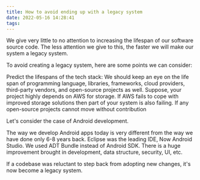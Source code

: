 ```yaml
---
title: How to avoid ending up with a legacy system
date: 2022-05-16 14:28:41
tags:
---
```


We give very little to no attention to increasing the lifespan of our software source code. The less attention we give 
to this, the faster we will make our system a legacy system.



To avoid creating a legacy system, here are some points we can consider:



Predict the lifespans of the tech stack: We should keep an eye on the life span of programming language, libraries, 
frameworks, cloud providers, third-party vendors, and open-source projects as well. Suppose, your project highly depends on AWS for storage. If AWS fails to cope with improved storage solutions then part of your system is also failing. If any open-source projects cannot move without contribution



Let's consider the case of Android development.

The way we develop Android apps today is very different from the way we have done only 6-8 years back. Eclipse was the leading IDE, Now Android Studio. We used ADT Bundle instead of Android SDK. There is a huge improvement brought in development, data structure, security, UI, etc.



If a codebase was reluctant to step back from adopting new changes, it's now become a legacy system.






